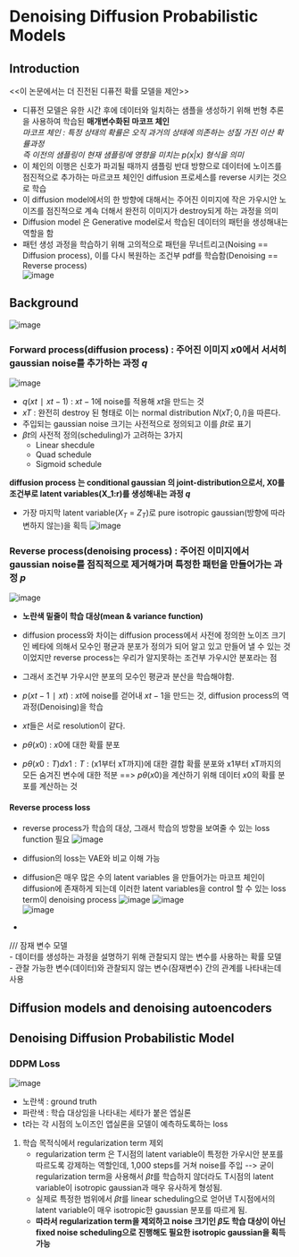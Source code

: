 # Denoising Diffusion Probabilistic Models  
## Introduction  
<<이 논문에서는 더 진전된 디퓨전 확률 모델을 제안>>   
- 디퓨전 모델은 유한 시간 후에 데이터와 일치하는 샘플을 생성하기 위해 번형 추론을 사용하여 학습된 __매개변수화된 마코프 체인__  
   *마코프 체인 : 특정 상태의 확률은 오직 과거의 상태에 의존하는 성질 가진 이산 확률과정*  
                  *즉 이전의 샘플링이 현재 샘플링에 영향을 미치는 $p(x|x)$ 형식을 의미*  
- 이 체인의 이행은 신호가 파괴될 때까지 샘플링 반대 방향으로 데이터에 노이즈를 점진적으로 추가하는 마르코프 체인인 diffusion 프로세스를 reverse 시키는 것으로 학습
- 이 diffusion model에서의 한 방향에 대해서는 주어진 이미지에 작은 가우시안 노이즈를 점진적으로 계속 더해서 완전히 이미지가 destroy되게 하는 과정을 의미
- Diffusion model 은 Generative model로서 학습된 데이터의 패턴을 생성해내는 역할을 함
- 패턴 생성 과정을 학습하기 위해 고의적으로 패턴을 무너트리고(Noising == Diffusion process), 이를 다시 복원하는 조건부 pdf를 학습함(Denoising == Reverse process)  
 ![image](https://github.com/MINJEONG-L/Denoising-Diffusion-Probabilistic-Models/assets/82145878/879e7747-522d-42fa-b1ef-6b9fb9e38599)  
 
## Background  
![image](https://github.com/MINJEONG-L/Denoising-Diffusion-Probabilistic-Models/assets/82145878/e70db500-6f68-407c-9053-d6c9c407aa7d)
### Forward process(diffusion process) : 주어진 이미지 $x0$에서 서서히 gaussian noise를 추가하는 과정 $q$   
![image](https://github.com/MINJEONG-L/Denoising-Diffusion-Probabilistic-Models/assets/82145878/79b9b8a6-a49f-4467-896a-df9375813513)  
- $q(xt∣xt−1)$ : $xt−1$에 noise를 적용해 $xt$을 만드는 것
-  $xT$ : 완전히 destroy 된 형태로 이는 normal distribution $N(xT;0,I)$을 따른다.  
-  주입되는 gaussian noise 크기는 사전적으로 정의되고 이를 $βt$로 표기  
-  $βt$의 사전적 정의(scheduling)가 고려하는 3가지
    - Linear shecdule
    - Quad schedule
    - Sigmoid schedule

**diffusion process 는 conditional gaussian 의 joint-distribution으로서, X0를 조건부로 latent variables(X_1:r)를 생성해내는 과정 $q$**
  - 가장 마지막 latent variable($X_T$ = $Z_T$)로 pure isotropic gaussian(방향에 따라 변하지 않는)을 획득
![image](https://github.com/MINJEONG-L/Denoising-Diffusion-Probabilistic-Models/assets/82145878/d5b5fcbb-4a1f-4f65-87c0-4b9f3fe5846c)  
  
### Reverse process(denoising process) : 주어진 이미지에서 gaussian noise를 점직적으로 제거해가며 특정한 패턴을 만들어가는 과정 $p$  
![image](https://github.com/MINJEONG-L/Denoising-Diffusion-Probabilistic-Models/assets/82145878/7d0189b8-425d-4e89-932c-29ea6845e5a4)  
  - **노란색 밑줄이 학습 대상(mean & variance function)**
  - diffusion process와 차이는 diffusion process에서 사전에 정의한 노이즈 크기인 베타에 의해서 모수인 평균과 분포가 정의가 되어 알고 있고 만들어 낼 수 있는 것이었지만 reverse process는 우리가 알지못하는 조건부 가우시안 분포라는 점  
  - 그래서 조건부 가우시안 분포의 모수인 평균과 분산을 학습해야함.  

- $p(xt-1∣xt)$ : $xt$에 noise를 걷어내 $xt-1$을 만드는 것, diffusion process의 역 과정(Denoising)을 학습  
- $xt$들은 서로 resolution이 같다.  
- $pθ(x0)$ : $x0$에 대한 확률 분포  
- $pθ(x0:T)dx1:T$ : (x1부터 xT까지)에 대한 결합 확률 분포와 x1부터 xT까지의 모든 숨겨진 변수에 대한 적분 ==> $pθ(x0)$을 계산하기 위해 데이터 $x0$의 확률 분포를 계산하는 것  
#### Reverse process loss   
- reverse process가 학습의 대상, 그래서 학습의 방향을 보여줄 수 있는 loss function 필요
![image](https://github.com/MINJEONG-L/Denoising-Diffusion-Probabilistic-Models/assets/82145878/a899b6f9-96f4-4c80-913a-7142620fa644)
- diffusion의 loss는 VAE와 비교 이해 가능
- diffusion은 매우 많은 수의 latent variables 을 만들어가는 마코프 체인이 diffusion에 존재하게 되는데 이러한 latent variables을 control 할 수 있는 loss term이 denoising process
  ![image](https://github.com/MINJEONG-L/Denoising-Diffusion-Probabilistic-Models/assets/82145878/9a5602ef-6566-4394-b294-02ddd8d4a434)
  ![image](https://github.com/MINJEONG-L/Denoising-Diffusion-Probabilistic-Models/assets/82145878/80225ee0-76f1-4aa6-bb33-5e196fa89cbd)  
![image](https://github.com/MINJEONG-L/Denoising-Diffusion-Probabilistic-Models/assets/82145878/e63ae0d1-d508-470a-a841-7762615ed82b)



- 
/// 잠재 변수 모델  
    - 데이터를 생성하는 과정을 설명하기 위해 관찰되지 않는 변수를 사용하는 확률 모델  
    - 관찰 가능한 변수(데이터)와 관찰되지 않는 변수(잠재변수) 간의 관계를 나타내는데 사용
## Diffusion models and denoising autoencoders  
## Denoising Diffusion Probabilistic Model  
### DDPM Loss  
![image](https://github.com/MINJEONG-L/Denoising-Diffusion-Probabilistic-Models/assets/82145878/749c182b-dcd3-4d3d-9540-6090ea652618)  
- 노란색 : ground truth
- 파란색 : 학습 대상임을 나타내는 세타가 붙은 엡실론  
- t라는 각 시점의 노이즈인 앱실론을 모델이 예측하도록하는 loss  
1. 학습 목적식에서 regularization term 제외  
   - regularization term 은 T시점의 latent variable이 특정한 가우시안 분포를 따르도록 강제하는 역할인데, 1,000 steps를 거쳐 noise를 주입 --> 굳이 regularization term을 사용해서 $βt$를 학습하지 않더라도 T시점의 latent variable이 isotropic gaussian과 매우 유사하게 형성됨.  
   - 실제로 특정한 범위에서 $βt$를 linear scheduling으로 얻어낸 T시점에서의 latent variable이 매우 isotropic한 gaussian 분포를 따르게 됨.  
   - **따라서 regularization term을 제외하고 noise 크기인 $β$도 학습 대상이 아닌 fixed noise scheduling으로 진행해도 필요한 isotropic gaussian을 획득 가능**  



